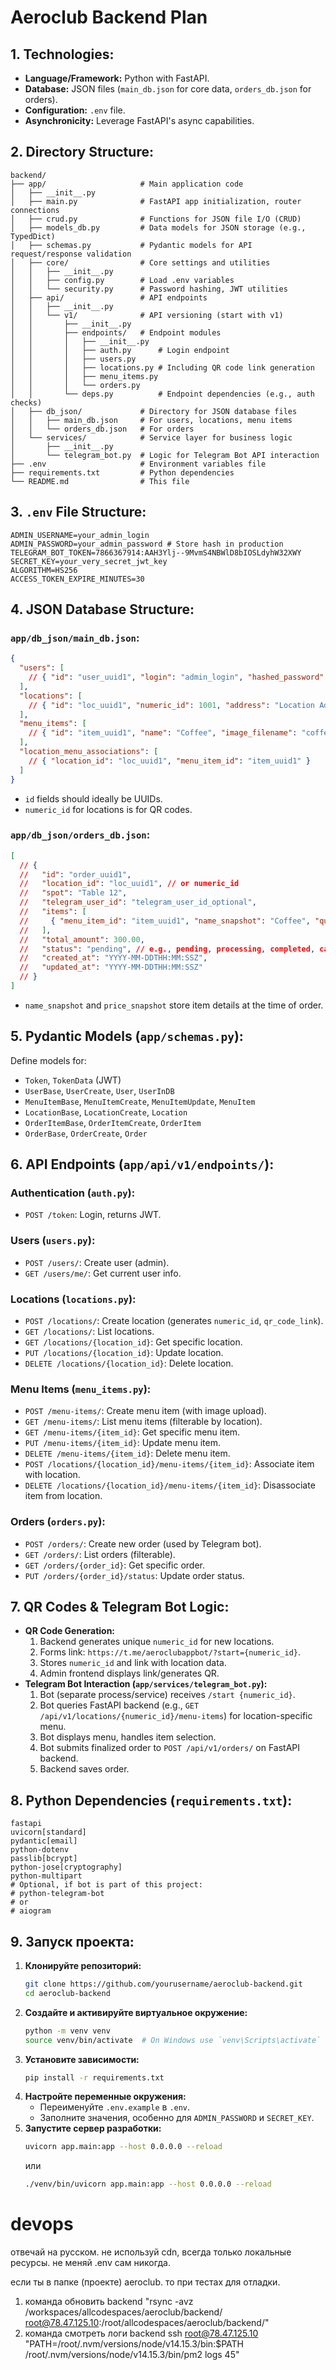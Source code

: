 # Aeroclub Backend Plan

## 1. Technologies:
*   **Language/Framework:** Python with FastAPI.
*   **Database:** JSON files (`main_db.json` for core data, `orders_db.json` for orders).
*   **Configuration:** `.env` file.
*   **Asynchronicity:** Leverage FastAPI's async capabilities.

## 2. Directory Structure:
```
backend/
├── app/                     # Main application code
│   ├── __init__.py
│   ├── main.py              # FastAPI app initialization, router connections
│   ├── crud.py              # Functions for JSON file I/O (CRUD)
│   ├── models_db.py         # Data models for JSON storage (e.g., TypedDict)
│   ├── schemas.py           # Pydantic models for API request/response validation
│   ├── core/                # Core settings and utilities
│   │   ├── __init__.py
│   │   ├── config.py        # Load .env variables
│   │   └── security.py      # Password hashing, JWT utilities
│   ├── api/                 # API endpoints
│   │   ├── __init__.py
│   │   └── v1/              # API versioning (start with v1)
│   │       ├── __init__.py
│   │       ├── endpoints/   # Endpoint modules
│   │       │   ├── __init__.py
│   │       │   ├── auth.py      # Login endpoint
│   │       │   ├── users.py
│   │       │   ├── locations.py # Including QR code link generation
│   │       │   ├── menu_items.py
│   │       │   └── orders.py
│   │       └── deps.py          # Endpoint dependencies (e.g., auth checks)
│   ├── db_json/             # Directory for JSON database files
│   │   ├── main_db.json     # For users, locations, menu items
│   │   └── orders_db.json   # For orders
│   └── services/            # Service layer for business logic
│       ├── __init__.py
│       └── telegram_bot.py  # Logic for Telegram Bot API interaction
├── .env                     # Environment variables file
├── requirements.txt         # Python dependencies
└── README.md                # This file
```

## 3. `.env` File Structure:
```dotenv
ADMIN_USERNAME=your_admin_login
ADMIN_PASSWORD=your_admin_password # Store hash in production
TELEGRAM_BOT_TOKEN=7866367914:AAH3Ylj--9MvmS4NBWlD8bIOSLdyhW32XWY
SECRET_KEY=your_very_secret_jwt_key
ALGORITHM=HS256
ACCESS_TOKEN_EXPIRE_MINUTES=30
```

## 4. JSON Database Structure:

### `app/db_json/main_db.json`:
```json
{
  "users": [
    // { "id": "user_uuid1", "login": "admin_login", "hashed_password": "hashed_admin_password" }
  ],
  "locations": [
    // { "id": "loc_uuid1", "numeric_id": 1001, "address": "Location Address 1", "qr_code_link": "https://t.me/aeroclubappbot/?start=1001" }
  ],
  "menu_items": [
    // { "id": "item_uuid1", "name": "Coffee", "image_filename": "coffee.png", "price": 150.00 }
  ],
  "location_menu_associations": [
    // { "location_id": "loc_uuid1", "menu_item_id": "item_uuid1" }
  ]
}
```
*   `id` fields should ideally be UUIDs.
*   `numeric_id` for locations is for QR codes.

### `app/db_json/orders_db.json`:
```json
[
  // {
  //   "id": "order_uuid1",
  //   "location_id": "loc_uuid1", // or numeric_id
  //   "spot": "Table 12",
  //   "telegram_user_id": "telegram_user_id_optional",
  //   "items": [
  //     { "menu_item_id": "item_uuid1", "name_snapshot": "Coffee", "quantity": 2, "price_snapshot": 150.00 }
  //   ],
  //   "total_amount": 300.00,
  //   "status": "pending", // e.g., pending, processing, completed, cancelled
  //   "created_at": "YYYY-MM-DDTHH:MM:SSZ",
  //   "updated_at": "YYYY-MM-DDTHH:MM:SSZ"
  // }
]
```
*   `name_snapshot` and `price_snapshot` store item details at the time of order.

## 5. Pydantic Models (`app/schemas.py`):
Define models for:
*   `Token`, `TokenData` (JWT)
*   `UserBase`, `UserCreate`, `User`, `UserInDB`
*   `MenuItemBase`, `MenuItemCreate`, `MenuItemUpdate`, `MenuItem`
*   `LocationBase`, `LocationCreate`, `Location`
*   `OrderItemBase`, `OrderItemCreate`, `OrderItem`
*   `OrderBase`, `OrderCreate`, `Order`

## 6. API Endpoints (`app/api/v1/endpoints/`):

### Authentication (`auth.py`):
*   `POST /token`: Login, returns JWT.

### Users (`users.py`):
*   `POST /users/`: Create user (admin).
*   `GET /users/me/`: Get current user info.

### Locations (`locations.py`):
*   `POST /locations/`: Create location (generates `numeric_id`, `qr_code_link`).
*   `GET /locations/`: List locations.
*   `GET /locations/{location_id}`: Get specific location.
*   `PUT /locations/{location_id}`: Update location.
*   `DELETE /locations/{location_id}`: Delete location.

### Menu Items (`menu_items.py`):
*   `POST /menu-items/`: Create menu item (with image upload).
*   `GET /menu-items/`: List menu items (filterable by location).
*   `GET /menu-items/{item_id}`: Get specific menu item.
*   `PUT /menu-items/{item_id}`: Update menu item.
*   `DELETE /menu-items/{item_id}`: Delete menu item.
*   `POST /locations/{location_id}/menu-items/{item_id}`: Associate item with location.
*   `DELETE /locations/{location_id}/menu-items/{item_id}`: Disassociate item from location.

### Orders (`orders.py`):
*   `POST /orders/`: Create new order (used by Telegram bot).
*   `GET /orders/`: List orders (filterable).
*   `GET /orders/{order_id}`: Get specific order.
*   `PUT /orders/{order_id}/status`: Update order status.

## 7. QR Codes & Telegram Bot Logic:

*   **QR Code Generation:**
    1.  Backend generates unique `numeric_id` for new locations.
    2.  Forms link: `https://t.me/aeroclubappbot/?start={numeric_id}`.
    3.  Stores `numeric_id` and link with location data.
    4.  Admin frontend displays link/generates QR.
*   **Telegram Bot Interaction (`app/services/telegram_bot.py`):**
    1.  Bot (separate process/service) receives `/start {numeric_id}`.
    2.  Bot queries FastAPI backend (e.g., `GET /api/v1/locations/{numeric_id}/menu-items`) for location-specific menu.
    3.  Bot displays menu, handles item selection.
    4.  Bot submits finalized order to `POST /api/v1/orders/` on FastAPI backend.
    5.  Backend saves order.

## 8. Python Dependencies (`requirements.txt`):
```
fastapi
uvicorn[standard]
pydantic[email]
python-dotenv
passlib[bcrypt]
python-jose[cryptography]
python-multipart
# Optional, if bot is part of this project:
# python-telegram-bot
# or
# aiogram
```

## 9. Запуск проекта:

1.  **Клонируйте репозиторий:**
    ```bash
    git clone https://github.com/yourusername/aeroclub-backend.git
    cd aeroclub-backend
    ```
2.  **Создайте и активируйте виртуальное окружение:**
    ```bash
    python -m venv venv
    source venv/bin/activate  # On Windows use `venv\Scripts\activate`
    ```
3.  **Установите зависимости:**
    ```bash
    pip install -r requirements.txt
    ```
4.  **Настройте переменные окружения:**
    -   Переименуйте `.env.example` в `.env`.
    -   Заполните значения, особенно для `ADMIN_PASSWORD` и `SECRET_KEY`.
5.  **Запустите сервер разработки:**
    ```bash
    uvicorn app.main:app --host 0.0.0.0 --reload
    ```
    или 
    ```bash
    ./venv/bin/uvicorn app.main:app --host 0.0.0.0 --reload
    ```


# devops
отвечай на русском. не используй cdn, всегда только локальные ресурсы. не меняй .env сам никогда. 

если ты в папке (проекте) aeroclub. 
то при тестах для отладки. 
1. команда обновить backend "rsync -avz /workspaces/allcodespaces/aeroclub/backend/ root@78.47.125.10:/root/allcodespaces/aeroclub/backend/"
2. команда смотреть логи backend ssh root@78.47.125.10 "PATH=/root/.nvm/versions/node/v14.15.3/bin:$PATH /root/.nvm/versions/node/v14.15.3/bin/pm2 logs 45"